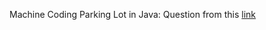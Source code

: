 Machine Coding Parking Lot in Java:
Question from this [link](https://workat.tech/machine-coding/practice/design-parking-lot-qm6hwq4wkhp8)
